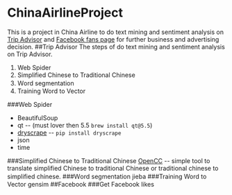 # ChinaAirlineProject
This is a project in China Airline to do text mining and sentiment analysis on [Trip Advisor](https://www.tripadvisor.com.tw/Airline_Review-d8729049-Reviews-Cheap-Flights-China-Airlines) and [Facebook fans page](https://www.facebook.com/chinaairlines.travelchannel/?fref=ts) for further business and advertising decision.
##Trip Advisor
The steps of do text mining and sentiment analysis on Trip Advisor.

1. Web Spider
2. Simplified Chinese to Traditional Chinese
3. Ｗord segmentation
4. Training Word to Vector

###Web Spider

- BeautifulSoup
- qt -- (must lover then 5.5 `brew install qt@5.5`)
- [dryscrape](http://dryscrape.readthedocs.io/en/latest/installation.html) -- `pip install dryscrape`
- json
- time

###Simplified Chinese to Traditional Chinese
[OpenCC](https://github.com/BYVoid/OpenCC) -- simple tool to translate simplified Chinese to traditional Chinese or traditional chinese to simplified chinese.
###Ｗord segmentation
jieba
###Training Word to Vector
gensim
##Facebook
###Get Facebook likes
